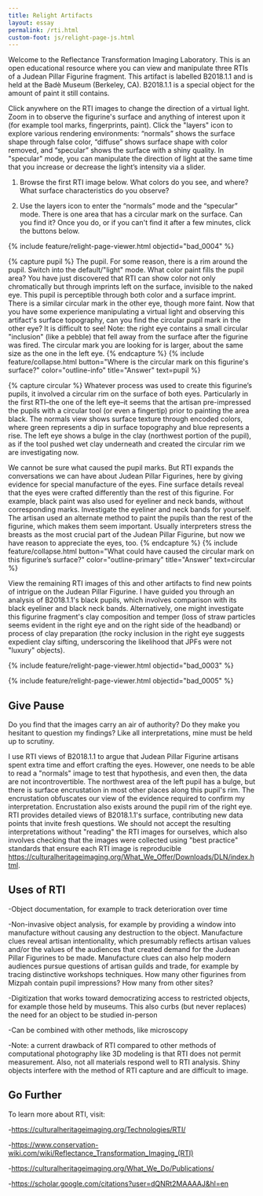 ```yaml
---
title: Relight Artifacts
layout: essay
permalink: /rti.html
custom-foot: js/relight-page-js.html
---
```


Welcome to the Reflectance Transformation Imaging Laboratory. This is an open educational resource where you can view and manipulate three RTIs of a Judean Pillar Figurine fragment. This artifact is labelled B2018.1.1 and is held at the Badè Museum (Berkeley, CA). B2018.1.1 is a special object for the amount of paint it still contains.

Click anywhere on the RTI images to change the direction of a virtual light. Zoom in to observe the figurine's surface and anything of interest upon it (for example tool marks, fingerprints, paint). Click the "layers" icon to explore various rendering environments: “normals” shows the surface shape through false color, “diffuse” shows surface shape with color removed, and “specular” shows the surface with a shiny quality. In "specular" mode, you can manipulate the direction of light at the same time that you increase or decrease the light’s intensity via a slider.

1) Browse the first RTI image below. What colors do you see, and where? What surface characteristics do you observe?

2) Use the layers icon to enter the “normals” mode and the “specular” mode. There is one area that has a circular mark on the surface. Can you find it? Once you do, or if you can't find it after a few minutes, click the buttons below.

{% include feature/relight-page-viewer.html objectid="bad_0004" %}

{% capture pupil %}
The pupil. For some reason, there is a rim around the pupil. Switch into the default/"light" mode. What color paint fills the pupil area? You have just discovered that RTI can show color not only chromatically but through imprints left on the surface, invisible to the naked eye. This pupil is perceptible through both color and a surface imprint. There is a similar circular mark in the other eye, though more faint. Now that you have some experience manipulating a virtual light and observing this artifact's surface topography, can you find the circular pupil mark in the other eye? It is difficult to see! Note: the right eye contains a small circular "inclusion" (like a pebble) that fell away from the surface after the figurine was fired. The circular mark you are looking for is larger, about the same size as the one in the left eye.
{% endcapture %}
{% include feature/collapse.html button="Where is the circular mark on this figurine's surface?" color="outline-info" title="Answer" text=pupil %}

{% capture circular %}
Whatever process was used to create this figurine’s pupils, it involved a circular rim on the surface of both eyes. Particularly in the first RTI–the one of the left eye–it seems that the artisan pre-impressed the pupils with a circular tool (or even a fingertip) prior to painting the area black. The normals view shows surface texture through encoded colors, where green represents a dip in surface topography and blue represents a rise. The left eye shows a bulge in the clay (northwest portion of the pupil), as if the tool pushed wet clay underneath and created the circular rim we are investigating now.

We cannot be sure what caused the pupil marks. But RTI expands the conversations we can have about Judean Pillar Figurines, here by giving evidence for special manufacture of the eyes. Fine surface details reveal that the eyes were crafted differently than the rest of this figurine. For example, black paint was also used for eyeliner and neck bands, without corresponding marks. Investigate the eyeliner and neck bands for yourself. The artisan used an alternate method to paint the pupils than the rest of the figurine, which makes them seem important. Usually interpreters stress the breasts as the most crucial part of the Judean Pillar Figurine, but now we have reason to appreciate the eyes, too.
{% endcapture %}
{% include feature/collapse.html button="What could have caused the circular mark on this figurine’s surface?" color="outline-primary" title="Answer" text=circular %}

View the remaining RTI images of this and other artifacts to find new points of intrigue on the Judean Pillar Figurine. I have guided you through an analysis of B2018.1.1's black pupils, which involves comparison with its black eyeliner and black neck bands. Alternatively, one might investigate this figurine fragment's clay composition and temper (loss of straw particles seems evident in the right eye and on the right side of the headband) or process of clay preparation (the rocky inclusion in the right eye suggests expedient clay sifting, underscoring the likelihood that JPFs were not "luxury" objects).
   
{% include feature/relight-page-viewer.html objectid="bad_0003" %}

{% include feature/relight-page-viewer.html objectid="bad_0005" %}


## Give Pause

Do you find that the images carry an air of authority? Do they make you hesitant to question my findings? Like all interpretations, mine must be held up to scrutiny. 

I use RTI views of B2018.1.1 to argue that Judean Pillar Figurine artisans spent extra time and effort crafting the eyes. However, one needs to be able to read a "normals" image to test that hypothesis, and even then, the data are not incontrovertible. The northwest area of the left pupil has a bulge, but there is surface encrustation in most other places along this pupil's rim. The encrustation obfuscates our view of the evidence required to confirm my interpretation. Encrustation also exists around the pupil rim of the right eye. RTI provides detailed views of B2018.1.1's surface, contributing new data points that invite fresh questions. We should not accept the resulting interpretations without "reading" the RTI images for ourselves, which also involves checking that the images were collected using "best practice" standards that ensure each RTI image is reproducible <https://culturalheritageimaging.org/What_We_Offer/Downloads/DLN/index.html>.


## Uses of RTI

-Object documentation, for example to track deterioration over time

-Non-invasive object analysis, for example by providing a window into manufacture without causing any destruction to the object. Manufacture clues reveal artisan intentionality, which presumably reflects artisan values and/or the values of the audiences that created demand for the Judean Pillar Figurines to be made. Manufacture clues can also help modern audiences pursue questions of artisan guilds and trade, for example by tracing distinctive workshops techniques. How many other figurines from Mizpah contain pupil impressions? How many from other sites?

-Digitization that works toward democratizing access to restricted objects, for example those held by museums. This also curbs (but never replaces) the need for an object to be studied in-person

-Can be combined with other methods, like microscopy

-Note: a current drawback of RTI compared to other methods of computational photography like 3D modeling is that RTI does not permit measurement. Also, not all materials respond well to RTI analysis. Shiny objects interfere with the method of RTI capture and are difficult to image.



## Go Further

To learn more about RTI, visit:

-https://culturalheritageimaging.org/Technologies/RTI/

-https://www.conservation-wiki.com/wiki/Reflectance_Transformation_Imaging_(RTI)

-https://culturalheritageimaging.org/What_We_Do/Publications/

-https://scholar.google.com/citations?user=dQNRt2MAAAAJ&hl=en 